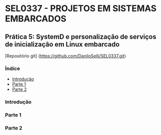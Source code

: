 # SEL0337 - PROJETOS EM SISTEMAS EMBARCADOS
## Prática 5: SystemD e personalização de serviços de inicialização em Linux embarcado

[Repositório git] (https://github.com/DaniloSelli/SEL0337.git)


### Índice
- [Introdução](#Introdução)
- [Parte 1](#Parte-1)
- [Parte 2](#Parte-2)

### Introdução

### Parte 1

### Parte 2
  
